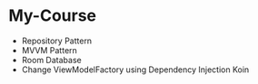 # My-Course

- Repository Pattern
- MVVM Pattern
- Room Database
- Change ViewModelFactory using Dependency Injection Koin
